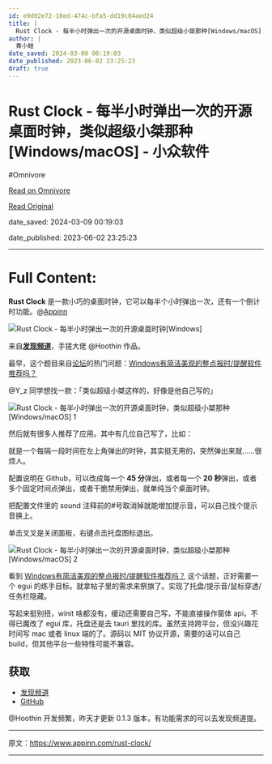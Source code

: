 ```yaml
---
id: e9d02e72-18ed-474c-bfa5-dd19c04aed24
title: |
  Rust Clock - 每半小时弹出一次的开源桌面时钟，类似超级小桀那种[Windows/macOS] - 小众软件
author: |
  青小蛙
date_saved: 2024-03-09 00:19:03
date_published: 2023-06-02 23:25:23
draft: true
---
```


# Rust Clock - 每半小时弹出一次的开源桌面时钟，类似超级小桀那种[Windows/macOS] - 小众软件
#Omnivore

[Read on Omnivore](https://omnivore.app/me/rust-clock-windows-mac-os-18e21a67d5c)

[Read Original](https://www.appinn.com/rust-clock/)

date_saved: 2024-03-09 00:19:03

date_published: 2023-06-02 23:25:23

--- 

# Full Content: 

**Rust Clock** 是一款小巧的桌面时钟，它可以每半个小时弹出一次，还有一个倒计时功能。@[Appinn](https://www.appinn.com/rust-clock/)

![Rust Clock - 每半小时弹出一次的开源桌面时钟[Windows]](https://proxy-prod.omnivore-image-cache.app/1608x700,sDp1bQflec-OWWVtN_lDWbcdjQIxt4viRNuVnHHFcLA0/https://static1.appinn.com/images/202306/rust-clock.jpg!o "Rust Clock - 每半小时弹出一次的开源桌面时钟，类似超级小桀那种[Windows/macOS] 1")

来自[**发现频道**](https://meta.appinn.net/c/faxian/10)，手搓大佬 @Hoothin 作品。

最早，这个题目来自[论坛](https://meta.appinn.net/)的热门问题：[Windows有简洁美观的整点报时/提醒软件推荐吗？ ](https://meta.appinn.net/t/topic/43842)[](https://meta.appinn.net/t/topic/43842)[](https://meta.appinn.net/c/wen-ti-qiu-zhu/7)

@Y\_z 同学想找一款：「类似超级小桀这样的，好像是他自己写的」

![Rust Clock - 每半小时弹出一次的开源桌面时钟，类似超级小桀那种[Windows/macOS] 1](https://proxy-prod.omnivore-image-cache.app/423x123,saRwZJDQ2car9gU9pbb6SBXSxfkm1uP1hmo7LN3CqB_E/https://meta-cdn1.appinn.com/uploads/default/original/3X/6/6/66b8df8d179b81940c29abd6494606bed859e219.gif "Rust Clock - 每半小时弹出一次的开源桌面时钟，类似超级小桀那种[Windows/macOS] 2")

然后就有很多人推荐了应用。其中有几位自己写了，比如：

就是一个每隔一段时间在左上角弹出的时钟，其实挺无用的，突然弹出来就……很烦人。

配置说明在 Github，可以改成每一个 **45 分**弹出，或者每一个 **20 秒**弹出，或者多个固定时间点弹出，或者干脆禁用弹出，就单纯当个桌面时钟。

把配置文件里的 sound 注释前的#号取消掉就能增加提示音，可以自己找个提示音换上。

单击叉叉是关闭面板，右键点击托盘图标退出。

![Rust Clock - 每半小时弹出一次的开源桌面时钟，类似超级小桀那种[Windows/macOS] 2](https://proxy-prod.omnivore-image-cache.app/493x243,sWoC4ZBFNltaUoAxpeM-1Fz9hpsH0aeaPc5-lVl63R2w/https://meta-cdn1.appinn.com/uploads/default/original/3X/1/9/19ab633ad085c50cf0564aaaebfbd6751950ba99.gif "Rust Clock - 每半小时弹出一次的开源桌面时钟，类似超级小桀那种[Windows/macOS] 3")

看到 [Windows有简洁美观的整点报时/提醒软件推荐吗？](https://meta.appinn.net/t/topic/43842/) 这个话题，正好需要一个 egui 的练手目标。就拿帖子里的需求来祭旗了。实现了托盘/提示音/鼠标穿透/任务栏隐藏。

写起来挺别扭，winit 啥都没有，缓动还需要自己写，不能直接操作窗体 api，不得已魔改了 egui 库，托盘还是去 tauri 里找的库。虽然支持跨平台，但没兴趣花时间写 mac 或者 linux 端的了。源码以 MIT 协议开源，需要的话可以自己 build，但其他平台一些特性可能不兼容。

## 获取

* [发现频道](https://meta.appinn.net/t/topic/43963)
* [GitHub](https://github.com/hoothin/RustClock/)

@Hoothin 开发频繁，昨天才更新 0.1.3 版本，有功能需求的可以去发现频道提。

---

原文：https://www.appinn.com/rust-clock/

---

